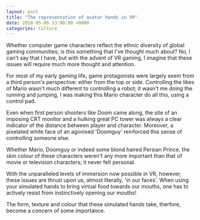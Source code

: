 ```yaml
---
layout: post
title: "The representation of avatar hands in VR"
date: 2018-05-06 13:00:00 +0000
categories: Culture
---
```

Whether computer game characters reflect the ethnic diversity of global gaming communities; is this something that I've thought much about? No, I can't say that I have, but with the advent of VR gaming, I imagine that these issues will require much more thought and attention.

For most of my early gaming life, game protagonists were largely seem from a third person's perspective: either from the top or side. Controlling the likes of Mario wasn't much different to controlling a robot; it wasn't me doing the running and jumping, I was making this Mario character do all this, using a control pad.

Even when first person shooters like Doom came along, the site of an imposing CRT monitor and a hulking great PC tower was always a clear indicator of the distance between player and character. Moreover, a pixelated white face of an agonised 'Doomguy' reinforced this sense of controlling someone else.

Whether Mario, Doomguy or indeed some blond haired Persian Prince, the skin colour of these characters weren't any more important than that of movie or television characters; it never felt personal.

With the unparalleled levels of immersion now possible in VR, however, these issues are thrust upon us, almost literally, 'in our faces'. When using your simulated hands to bring virtual food towards our mouths, one has to actively resist from instinctively opening our mouths! 

The form, texture and colour that these simulated hands take, therfore, become a concern of some importance.



